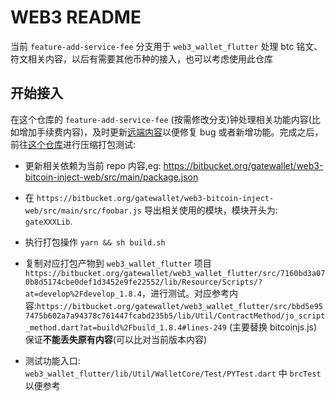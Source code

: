 # WEB3 README

当前 `feature-add-service-fee` 分支用于 `web3_wallet_flutter` 处理 btc 铭文、符文相关内容，以后有需要其他币种的接入，也可以考虑使用此仓库

## 开始接入
在这个仓库的 `feature-add-service-fee` (按需修改分支)钟处理相关功能内容(比如增加手续费内容)，及时更新[远端内容](https://github.com/okx/js-wallet-sdk)以便修复 bug 或者新增功能。完成之后，前往[这个仓库](https://bitbucket.org/gatewallet/web3-bitcoin-inject-web)进行压缩打包测试:

- 更新相关依赖为当前 repo 内容,eg: https://bitbucket.org/gatewallet/web3-bitcoin-inject-web/src/main/package.json

- 在 `https://bitbucket.org/gatewallet/web3-bitcoin-inject-web/src/main/src/foobar.js` 导出相关使用的模块，模块开头为: `gateXXXLib`.

- 执行打包操作 `yarn && sh build.sh`

- 复制对应打包产物到 `web3_wallet_flutter` 项目`https://bitbucket.org/gatewallet/web3_wallet_flutter/src/7160bd3a070b8d5174cbe0def1d3452e9fe22552/lib/Resource/Scripts/?at=develop%2Fdevelop_1.8.4`，进行测试。对应参考内容:`https://bitbucket.org/gatewallet/web3_wallet_flutter/src/bbd5e957475b602a7a94378c761447fcabd235b5/lib/Util/ContractMethod/jo_script_method.dart?at=build%2Fbuild_1.8.4#lines-249` (主要替换 bitcoinjs.js) 保证**不能丢失原有内容**(可以比对当前版本内容)

- 测试功能入口: `web3_wallet_flutter/lib/Util/WalletCore/Test/PYTest.dart` 中 `brcTest` 以便参考

